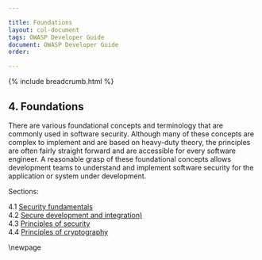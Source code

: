 ```yaml
---

title: Foundations
layout: col-document
tags: OWASP Developer Guide
document: OWASP Developer Guide
order:

---
```


{% include breadcrumb.html %}

## 4. Foundations

There are various foundational concepts and terminology that are commonly used in software security.
Although many of these concepts are complex to implement and are based on heavy-duty theory,
the principles are often fairly straight forward and are accessible for every software engineer.
A reasonable grasp of these foundational concepts allows development teams to understand and implement
software security for the application or system under development.

Sections:

4.1 [Security fundamentals](#security-fundamentals)  
4.2 [Secure development and integration)](#secure-development-and-integration)  
4.3 [Principles of security](#principles-of-security)  
4.4 [Principles of cryptography](#principles-of-cryptography)  

\newpage
